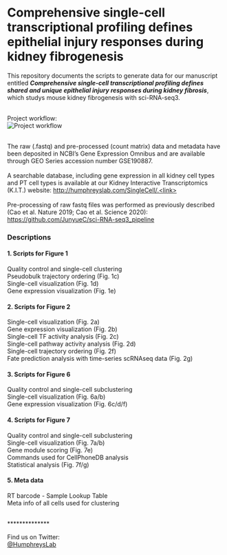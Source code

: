 # Comprehensive single-cell transcriptional profiling defines epithelial injury responses during kidney fibrogenesis
This repository documents the scripts to generate data for our manuscript entitled ***Comprehensive single-cell transcriptional profiling defines shared and unique epithelial injury responses during kidney fibrosis***, which studys mouse kidney fibrogenesis with sci-RNA-seq3. <link> <br> <br>

Project workflow:<br>
<img src="https://haikuoli.github.io/files/sciseq-scheme.png" alt="Project workflow"><br><br>

The raw (.fastq) and pre-processed (count matrix) data and metadata have been deposited in NCBI’s Gene Expression Omnibus and are available through GEO Series accession number GSE190887.  <br> <br>
A searchable database, including gene expression in all kidney cell types and PT cell types is available at our Kidney Interactive Transcriptomics (K.I.T.) website: http://humphreyslab.com/SingleCell/.<link> <br><br>
Pre-processing of raw fastq files was performed as previously described (Cao et al. Nature 2019; Cao et al. Science 2020): https://github.com/JunyueC/sci-RNA-seq3_pipeline<br>

### Descriptions

#### 1. Scripts for Figure 1<br>
Quality control and single-cell clustering<br>
Pseudobulk trajectory ordering (Fig. 1c)<br>
Single-cell visualization (Fig. 1d)<br>
Gene expression visualization (Fig. 1e)<br>


#### 2. Scripts for Figure 2<br>
Single-cell visualization (Fig. 2a)<br>
Gene expression visualization (Fig. 2b)<br>
Single-cell TF activity analysis (Fig. 2c)<br>
Single-cell pathway activity analysis (Fig. 2d)<br>
Single-cell trajectory ordering (Fig. 2f)<br>
Fate prediction analysis with time-series scRNAseq data (Fig. 2g)<br>

#### 3. Scripts for Figure 6<br> 
Quality control and single-cell subclustering<br>
Single-cell visualization (Fig. 6a/b)<br>
Gene expression visualization (Fig. 6c/d/f)<br>

#### 4. Scripts for Figure 7<br>
Quality control and single-cell subclustering<br>
Single-cell visualization (Fig. 7a/b)<br>
Gene module scoring (Fig. 7e)<br>
Commands used for CellPhoneDB analysis<br>
Statistical analysis (Fig. 7f/g)<br>

#### 5. Meta data<br>
RT barcode - Sample Lookup Table<br>
Meta info of all cells used for clustering<br>

<br>
**************<br>


Find us on Twitter: 
<br/>
  <a href="https://twitter.com/HumphreysLab?ref_src=twsrc%5Etfw" class="twitter-follow-button" data-show-count="false"> @HumphreysLab</a>
<br/><br/>
